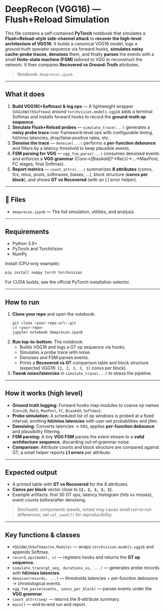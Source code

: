 # DeepRecon (VGG16) — Flush+Reload Simulation

This file contains a self‑contained **PyTorch** notebook that simulates a **Flush+Reload‑style side‑channel attack** to **recover the high‑level architecture of VGG16**. It builds a canonical VGG16 model, logs a *ground‑truth* operator sequence via forward hooks, **simulates noisy cache‑probe traces**, **denoises** them, and finally **parses** the events with a small **finite‑state machine (FSM)** tailored to VGG to reconstruct the network. It then compares **Recovered vs Ground‑Truth** attributes.

> Notebook: `deeprecon.ipynb`

---

## What it does

1. **Build VGG16(+Softmax) & log ops** — A lightweight wrapper (`VGG16WithSoftmax`) around `torchvision.models.vgg16` adds a terminal Softmax and installs forward hooks to record the **ground‑truth op sequence**.
2. **Simulate Flush+Reload probes** — `simulate_trace(...)` generates a **noisy probe trace** over framework‑level ops with configurable timing, hit/miss latencies, drop/false‑positive rates, etc.
3. **Denoise the trace** — `denoise(...)` performs a **per‑function debounce** and filters by a latency threshold to keep plausible events.
4. **FSM parsing for VGG** — `vgg_fsm_parse(...)` consumes denoised events and enforces a **VGG grammar** (Conv→[BiasAdd]?→ReLU→…→MaxPool; FC stages; final Softmax).
5. **Report metrics** — `count_attrs(...)` summarizes **8 attributes** (convs, fcs, relus, pools, softmaxes, biases, …), block structure (**convs per block**), and shows **GT vs Recovered** (with an L1 error helper).

---

## 📁 Files

- `deeprecon.ipynb` — The full simulation, utilities, and analysis.

---

## Requirements

- Python 3.9+
- PyTorch and TorchVision
- NumPy

Install (CPU‑only example):

```bash
pip install numpy torch torchvision
```

For CUDA builds, see the official PyTorch installation selector.

---

## How to run

1. **Clone your repo** and open the notebook:
   ```bash
   git clone <your-repo-url>.git
   cd <your-repo>
   jupyter notebook deeprecon.ipynb
   ```
2. **Run top‑to‑bottom**. The notebook:
   - Builds VGG16 and logs a GT op sequence via hooks.
   - Simulates a probe trace with noise.
   - Denoises and FSM‑parses events.
   - Prints a **Recovered vs GT** comparison table and block structure (expected VGG16: `[2, 2, 3, 3, 3]` convs per block).
3. **Tweak noise/latencies** in `simulate_trace(...)` to stress the pipeline.

---

## How it works (high level)

- **Ground truth logging:** Forward hooks map modules to coarse op names (`Conv2D`, `ReLU`, `MaxPool`, `FC`, `BiasAdd`, `Softmax`).  
- **Probe simulation:** A scheduled list of op windows is probed at a fixed interval, emitting **hit/miss latencies** with user‑set probabilities and jitter.  
- **Denoising:** Converts latencies → hits, applies **per‑function debounce** and plausibility filtering.  
- **FSM parsing:** A tiny **VGG FSM** parses the event stream to a **valid architecture sequence**, discarding out‑of‑grammar noise.  
- **Comparison:** Attribute counts and block structure are compared against GT; a small helper reports **L1 errors** per attribute.

---

## Expected output

- A printed table with **GT vs Recovered** for the 8 attributes.  
- **Convs per block** vector close to **`[2, 2, 3, 3, 3]`**.  
- Example artifacts: first 30 GT ops, latency histogram (hits vs misses), event counts before/after denoising.

> Stochastic components (seeds, noise) may cause small run‑to‑run differences; set `set_seed(7)` for reproducibility.

---

## Key functions & classes

- `VGG16WithSoftmax(nn.Module)` — wraps `torchvision.models.vgg16` and appends Softmax.  
- `record_ops(model, x)` — registers hooks and returns the **GT op sequence**.  
- `simulate_trace(gt_seq, durations_us, ...)` — generates probe records with **hit/miss latencies**.  
- `denoise(records, ...)` — thresholds latencies + per‑function debounce → chronological events.  
- `vgg_fsm_parse(events, convs_per_block)` — parses events under the **VGG grammar**.  
- `count_attrs(seq)` — returns the 8‑attribute summary.  
- `main()` — end‑to‑end run and report.
